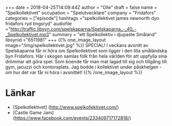 +++
date = 2018-04-25T14:09:44Z
author = "Olle"
draft = false
name = "Spelkollektivet"
occupation = "Spelutvecklare"
company = "Fridafors"
categories = ["episode"]
hashtags ="spelkollektivet james newnorth dyo fridafors ryd tingsryd"
audiofile ="http://traffic.libsyn.com/spelskaparna/Spelskaparna_-_40_-_Spelkollektivet.mp3"
summary = "ett Spelkollektiv i djupaste Småland"
libsynid ="6511981"
+++
{{% one_image_layout image="/img/spelkollektivet.jpg" %}}
SPECIAL! I veckans avsnitt av Spelskaparna får ni höra om Spelkollektivet som ligger i den lilla småländska byn Fridafors. Här i skogen samlas folk från hela världen för att uppfylla sina drömmar att göra spel. Som boende får man mat lagad till sig och tillgång till gym, jacuzzi och kontorsplats. Jag bodde i kollektivet under påskhelgen - om hur det var får ni höra i avsnittet!
{{% /one_image_layout %}}

# Länkar
* [Spelkollektivet] (http://www.spelkollektivet.com/)
* [Castle Game Jam] (https://www.facebook.com/events/233409717172818/)
